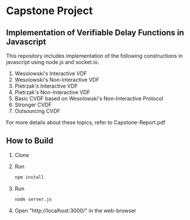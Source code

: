 # Capstone Project
## Implementation of Verifiable Delay Functions in Javascript

This repository includes implementation of the following constructions in javascript using node.js and socket.io.
1. Wesolowski's Interactive VDF
2. Wesolowski's Non-Interactive VDF
3. Pietrzak's Interactive VDF
4. Pietrzak's Non-Interactive VDF
5. Basic CVDF based on Wesolowski's Non-Interactive Protocol
6. Stronger CVDF
7. Outsourcing CVDF

For more details about these topics, refer to Capstone-Report.pdf

## How to Build

1. Clone

2. Run

    ```sh
    npm install
    ```

3. Run

    ```sh
    node server.js
    ```
4. Open "http://localhost:3000/" in the web-browser

## 
